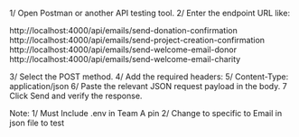 1/ Open Postman or another API testing tool.
2/ Enter the endpoint URL like:

http://localhost:4000/api/emails/send-donation-confirmation
http://localhost:4000/api/emails/send-project-creation-confirmation
http://localhost:4000/api/emails/send-welcome-email-donor
http://localhost:4000/api/emails/send-welcome-email-charity

3/ Select the POST method.
4/ Add the required headers:
5/ Content-Type: application/json
6/ Paste the relevant JSON request payload in the body.
7 Click Send and verify the response.

Note:
1/ Must Include .env in Team A pin
2/ Change to specific to Email in json file to test
